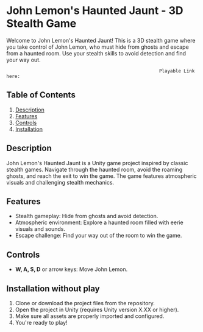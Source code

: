# John Lemon's Haunted Jaunt - 3D Stealth Game

Welcome to John Lemon's Haunted Jaunt! This is a 3D stealth game where you take control of John Lemon, who must hide from ghosts and escape from a haunted room. Use your stealth skills to avoid detection and find your way out.

                                                            Playable Link here: 

## Table of Contents

1. [Description](#description)
2. [Features](#features)
3. [Controls](#controls)
4. [Installation](#installation)

## Description

John Lemon's Haunted Jaunt is a Unity game project inspired by classic stealth games. Navigate through the haunted room, avoid the roaming ghosts, and reach the exit to win the game. The game features atmospheric visuals and challenging stealth mechanics.

## Features

- Stealth gameplay: Hide from ghosts and avoid detection.
- Atmospheric environment: Explore a haunted room filled with eerie visuals and sounds.
- Escape challenge: Find your way out of the room to win the game.

## Controls

- **W, A, S, D** or arrow keys: Move John Lemon.

## Installation without play

1. Clone or download the project files from the repository.
2. Open the project in Unity (requires Unity version X.XX or higher).
3. Make sure all assets are properly imported and configured.
4. You're ready to play!


